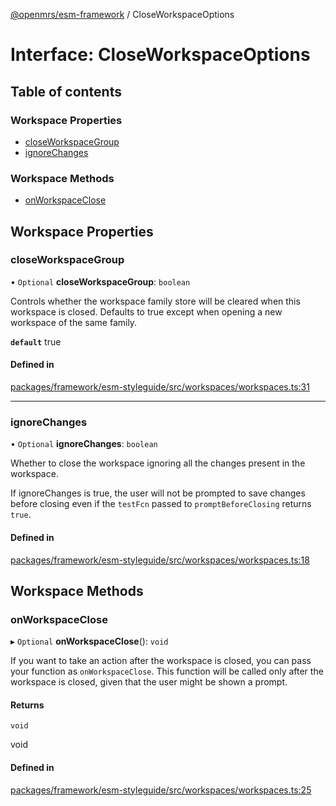 [@openmrs/esm-framework](../API.md) / CloseWorkspaceOptions

# Interface: CloseWorkspaceOptions

## Table of contents

### Workspace Properties

- [closeWorkspaceGroup](CloseWorkspaceOptions.md#closeworkspacegroup)
- [ignoreChanges](CloseWorkspaceOptions.md#ignorechanges)

### Workspace Methods

- [onWorkspaceClose](CloseWorkspaceOptions.md#onworkspaceclose)

## Workspace Properties

### closeWorkspaceGroup

• `Optional` **closeWorkspaceGroup**: `boolean`

Controls whether the workspace family store will be cleared when this workspace is closed. Defaults to true except when opening a new workspace of the same family.

**`default`** true

#### Defined in

[packages/framework/esm-styleguide/src/workspaces/workspaces.ts:31](https://github.com/openmrs/openmrs-esm-core/blob/main/packages/framework/esm-styleguide/src/workspaces/workspaces.ts#L31)

___

### ignoreChanges

• `Optional` **ignoreChanges**: `boolean`

Whether to close the workspace ignoring all the changes present in the workspace.

If ignoreChanges is true, the user will not be prompted to save changes before closing
even if the `testFcn` passed to `promptBeforeClosing` returns `true`.

#### Defined in

[packages/framework/esm-styleguide/src/workspaces/workspaces.ts:18](https://github.com/openmrs/openmrs-esm-core/blob/main/packages/framework/esm-styleguide/src/workspaces/workspaces.ts#L18)

## Workspace Methods

### onWorkspaceClose

▸ `Optional` **onWorkspaceClose**(): `void`

If you want to take an action after the workspace is closed, you can pass your function as
`onWorkspaceClose`. This function will be called only after the workspace is closed, given
that the user might be shown a prompt.

#### Returns

`void`

void

#### Defined in

[packages/framework/esm-styleguide/src/workspaces/workspaces.ts:25](https://github.com/openmrs/openmrs-esm-core/blob/main/packages/framework/esm-styleguide/src/workspaces/workspaces.ts#L25)
